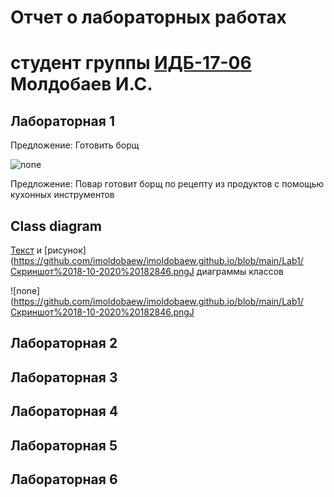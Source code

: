 # Отчет о лабораторных работах
# студент группы [ИДБ-17-06](https://github.com/stankin/design-part-1/wiki/list-idb-17-06) Молдобаев И.С.

## Лабораторная 1

Предложение: Готовить борщ

![none](https://github.com/imoldobaew/imoldobaew.github.io/blob/main/Lab1/Скриншот%2018-10-2020%20172056.png)

Предложение: Повар готовит борщ по рецепту из продуктов с помощью кухонных инструментов

## Class diagram
[Текст](https://github.com/imoldobaew/imoldobaew.github.io/blob/main/Lab1/class_diagram.txt) и
[рисунок](https://github.com/imoldobaew/imoldobaew.github.io/blob/main/Lab1/Скриншот%2018-10-2020%20182846.pngJ диаграммы классов
 
![none](https://github.com/imoldobaew/imoldobaew.github.io/blob/main/Lab1/Скриншот%2018-10-2020%20182846.pngJ 
## Лабораторная 2

## Лабораторная 3

## Лабораторная 4

## Лабораторная 5

## Лабораторная 6
